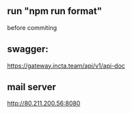 ## run "npm run format"

before commiting

## swagger:

https://gateway.incta.team/api/v1/api-doc

## mail server

http://80.211.200.56:8080